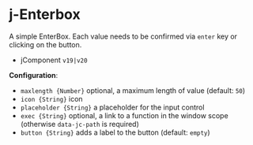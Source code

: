 # j-Enterbox

A simple EnterBox. Each value needs to be confirmed via `enter` key or clicking on the button.

- jComponent `v19|v20`

__Configuration__:

- `maxlength {Number}` optional, a maximum length of value (default: `50`)
- `icon {String}` icon
- `placeholder {String}` a placeholder for the input control
- `exec {String}` optional, a link to a function in the window scope (otherwise `data-jc-path` is required)
- `button {String}` adds a label to the button (default: `empty`)